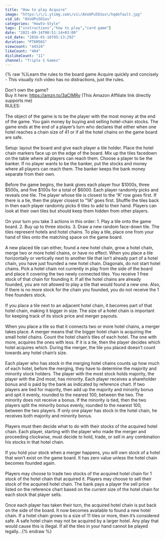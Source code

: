 ```yaml
---
title: "How to play Acquire"
image: "https:\/\/i.ytimg.com\/vi\/AVoUPu5O1os\/hqdefault.jpg"
vid_id: "AVoUPu5O1os"
categories: "Howto-Style"
tags: ["instructions","how to play","card game"]
date: "2021-09-14T00:51:14+03:00"
vid_date: "2016-01-16T05:13:29Z"
duration: "PT6M56S"
viewcount: "44524"
likeCount: "404"
dislikeCount: "11"
channel: "Triple S Games"
---
```

{% raw %}Learn the rules to the board game Acquire quickly and concisely - This visually rich video has no distractions, just the rules.<br /><br />Don't own the game?<br />Buy it here: <a rel="nofollow" target="blank" href="https://amzn.to/3aCIMRv">https://amzn.to/3aCIMRv</a> (This Amazon Affiliate link directly supports me) <br />RULES:<br /><br />The object of the game is to be the player with the most money at the end of the game. You gain money by buying and selling hotel-chain stocks. The game ends at the end of a player’s turn who declares that either when one hotel reaches a chain size of 41 or if all the hotel chains on the game board are safe.<br /><br />Setup: layout the board and give each player a tile holder. Place the hotel chain markers face up on the edge of the board. Mix up the tiles facedown on the table where all players can reach them. Choose a player to be the banker. If no player wants to be the banker, put the stocks and money where all players can reach them. The banker keeps the bank money separate from their own.<br /><br />Before the game begins, the bank gives each player four $1000s, three $500s, and five $100s for a total of $6000. Each player randomly picks and reveals one tile. The player whose tile is closest to the “A” row goes first. If there is a tie, then the player closest to “1A” goes first. Shuffle the tiles back in then each player randomly picks 6 tiles to add to their hand. Players can look at their own tiles but should keep them hidden from other players.<br /><br />On your turn you take 3 actions in this order: 1. Play a tile onto the game board. 2. Buy up to three stocks. 3. Draw a new random face-down tile. The tiles represent hotels and hotel chains. To play a tile, place one from your hand of tiles onto the matching space on the game board.<br /><br />A new placed tile can either, found a new hotel chain, grow a hotel chain, merge two or more hotel chains, or have no effect. When you place a tile horizontally or vertically next to another tile that isn’t already part of a hotel chain, you have just founded a new hotel chain. Diagonals, do not start hotel chains. Pick a hotel chain not currently in play from the side of the board and place it covering the two newly connected tiles. You receive 1 free stock of that chain for founding it. If all the hotel chains are already founded, you are not allowed to play a tile that would found a new one. Also, if there is no more stock for the chain you founded, you do not receive the 1 free founders stock.<br /><br />If you place a tile next to an adjacent hotel chain, it becomes part of that hotel chain, making it bigger in size. The size of a hotel chain is important for keeping track of its stock price and merger payouts.<br /><br />When you place a tile so that it connects two or more hotel chains, a merger takes place. A merger means that the bigger hotel chain is acquiring the small hotel chains. Count the hotel chain’s tiles of each hotel. The one with more, acquires the ones with less. If it is a tie, then the player decides which hotel acquires which. During the merger, the tile you placed doesn’t count towards any hotel chain’s size. <br /><br />Each player who has stock in the merging hotel chains counts up how much of each hotel, before the merging, they have to determine the majority and minority stock holders. The player with the most stock holds majority, the player with the 2nd most, has minority. Each player receives a shareholder bonus and is paid by the bank as indicated by reference chart. If two players are tied for majority, then add up the majority and minority bonus and spit it evenly, rounded to the nearest 100, between the two. The minority does not receive a bonus. If the minority is tied, then the two players split the minority bonus evenly, rounded to the nearest 100, between the two players. If only one player has stock in the hotel chain, he receives both majority and minority bonus.<br /><br />Players must then decide what to do with their stocks of the acquired hotel chain. Each player, starting with the player who made the merger and proceeding clockwise, must decide to hold, trade, or sell in any combination his stocks in that hotel chain.<br /><br />If you hold your stock when a merger happens, you will own stock of a hotel that won’t exist on the game board. It has zero value unless the hotel chain becomes founded again.<br /><br />Players may choose to trade two stocks of the acquired hotel chain for 1 stock of the hotel chain that acquired it. Players may choose to sell their stock of the acquired hotel chain. The bank pays a player the sell price listed on the reference chart based on the current size of the hotel chain for each stock that player sells.<br /><br />Once each player has taken their turn, the acquired hotel chain is put back on the side of the board. It now becomes available to found a new hotel chain. If a hotel chain grows to a size of 11 tiles or more, then it’s considered safe. A safe hotel chain may not be acquired by a larger hotel. Any play that would cause this is illegal. If all the tiles in your hand cannot be played legally...{% endraw %}
